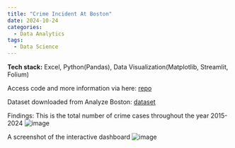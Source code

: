 ```yaml
---
title: "Crime Incident At Boston"
date: 2024-10-24
categories:
  - Data Analytics
tags:
  - Data Science
---
```


<b>Tech stack:</b> Excel, Python(Pandas), Data Visualization(Matplotlib, Streamlit, Folium)

Access code and more information via here: [repo](https://github.com/weibb123/Crime-accident-boston)

Dataset downloaded from Analyze Boston: [dataset](https://data.boston.gov/dataset/crime-incident-reports-august-2015-to-date-source-new-system)


Findings:
This is the total number of crime cases throughout the year 2015-2024
![image](https://github.com/user-attachments/assets/0f00c98e-dca3-4b3e-ac82-c47b523df776)

A screenshot of the interactive dashboard
![image](https://github.com/user-attachments/assets/c808a49d-78a3-4176-8f6f-74e31464e74c)


